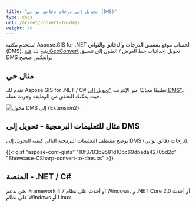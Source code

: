 ```yaml
---
title: "تحويل إلى درجات دقائق ثواني (DMS)"
type: docs
url: /ar/net/convert-to-dms/
weight: 70
---
```


استخدم مكتبة Aspose.GIS for .NET لحساب موقع بتنسيق الدرجات والدقائق والثواني (DMS). يتيح لك [فئة GeoConvert](https://reference.aspose.com/gis/net/aspose.gis/geoconvert) تحويل إحداثيات خط العرض / الطول إلى تنسيق DMS والعكس صحيح.

## **مثال حي**

تقدم لك Aspose.GIS for .NET / C# تطبيقًا مجانيًا عبر الإنترنت ["تحويل إلى DMS"](https://products.aspose.app/gis/coordinates/convert-to-dms)، حيث يمكنك التحقق من الوظيفة وجودة عمله.

![محول DMS إلى {Extension2}](coordinates.png)

## **مثال للتعليمات البرمجية - تحويل إلى DMS**

يوضح مقتطف التعليمات البرمجية التالي كيفية التحويل إلى DMS (درجات دقائق ثواني).

{{< gist "aspose-com-gists" "10f3783b9581d10bc69dbada42705d2c" "Showcase-CSharp-convert-to-dms.cs" >}}

## **المنصة - .NET / C#**

نحن ندعم Framework 4.7 أو أحدث على نظام Windows، و .NET Core 2.0 أو أحدث على نظام Windows أو Linux
